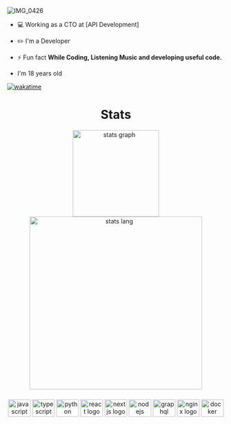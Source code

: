 ![IMG_0426](https://user-images.githubusercontent.com/48949523/94337041-b53c3d00-0011-11eb-9975-3ede5d40aaba.png)

- 💻 Working as a CTO at [API Development]

- ✏️ I'm a Developer

- ⚡ Fun fact **While Coding, Listening Music and developing useful code.**

- I'm 18 years old

 [![wakatime](https://wakatime.com/badge/user/9795a95e-732c-4101-92ab-b09573aadc5f.svg)](https://wakatime.com/@9795a95e-732c-4101-92ab-b09573aadc5f)

###

<div align="center">
  <h1>Stats</h1>
    <img src="https://github-readme-stats.vercel.app/api?hide_title=false&hide_rank=false&show_icons=true&include_all_commits=true&count_private=true&theme=dark&locale=en&hide_border=false&username=BlackBird-Coding" height="200" alt="stats graph"  />
</div>

<div align="center">
<img src="https://github-readme-stats.vercel.app/api/wakatime?username=Bla_ckB&theme=dark&layout=compact&langs_count=18" height="400" alt="stats lang"  />
</div>

###

<div align="center">
  <img src="https://cdn.jsdelivr.net/gh/devicons/devicon/icons/javascript/javascript-original.svg" height="40" width="52" alt="javascript logo"  />
  <img src="https://cdn.jsdelivr.net/gh/devicons/devicon/icons/typescript/typescript-original.svg" height="40" width="52" alt="typescript logo"  />
  <img src="https://cdn.jsdelivr.net/gh/devicons/devicon/icons/python/python-original.svg" height="40" width="52" alt="python logo"  />
  <img src="https://cdn.jsdelivr.net/gh/devicons/devicon/icons/react/react-original.svg" height="40" width="52" alt="react logo"  />
  <img src="https://cdn.jsdelivr.net/gh/devicons/devicon/icons/nextjs/nextjs-original.svg" height="40" width="52" alt="nextjs logo"  />
  <img src="https://cdn.jsdelivr.net/gh/devicons/devicon/icons/nodejs/nodejs-original.svg" height="40" width="52" alt="nodejs logo"  />
  <img src="https://cdn.jsdelivr.net/gh/devicons/devicon/icons/graphql/graphql-plain.svg" height="40" width="52" alt="graphql logo"  />
  <img src="https://cdn.jsdelivr.net/gh/devicons/devicon/icons/nginx/nginx-original.svg" height="40" width="52" alt="nginx logo"  />
  <img src="https://cdn.jsdelivr.net/gh/devicons/devicon/icons/docker/docker-original.svg" height="40" width="52" alt="docker logo"  />
</div>

###
   
